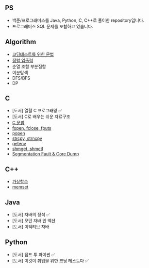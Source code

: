 ## PS
- 백준/프로그래머스를 Java, Python, C, C++로 풀이한 repository입니다.
- 프로그래머스 SQL 문제를 포함하고 있습니다.
## Algorithm
- [코딩테스트를 위한 문법](https://github.com/AnChanUng/Algorithm/blob/main/%EC%BD%94%EB%94%A9%ED%85%8C%EC%8A%A4%ED%8A%B8%20%EC%9E%90%EB%B0%94%20%EB%AC%B8%EB%B2%95.md)
- [정렬 입출력](https://github.com/AnChanUng/Algorithm/blob/main/%EB%AC%B8%EC%9E%90%EC%97%B4%20%EC%A0%95%EB%A0%AC%20%EC%9E%85%EC%B6%9C%EB%A0%A5.md)
- 순열 조합 부분집합
- 이분탐색
- DFS/BFS
- DP

## C
- [도서] 열혈 C 프로그래밍 ✅
- [도서] C로 배우는 쉬운 자료구조
- [C 문법](https://good-abacus-b37.notion.site/C-190c64f6820380d3a77be022e12ff4cf?pvs=4)
- [fopen, fclose, fputs](https://github.com/AnChanUng/Algorithm/blob/main/C%20C%2B%2B%20%EB%AC%B8%EB%B2%95/fopen.md)
- [popen](https://github.com/AnChanUng/Algorithm/blob/main/C%20C%2B%2B%20%EB%AC%B8%EB%B2%95/popen.md)
- [strcpy, strncpy](https://github.com/AnChanUng/Algorithm/blob/main/C%20C%2B%2B%20%EB%AC%B8%EB%B2%95/strcpy.md)
- [getenv](https://github.com/AnChanUng/Algorithm/blob/main/C%20C%2B%2B%20%EB%AC%B8%EB%B2%95/getenv.md)
- [shmget, shmctl](https://github.com/AnChanUng/Algorithm/blob/main/C%20C%2B%2B%20%EB%AC%B8%EB%B2%95/shmget.md)
- [Segmentation Fault & Core Dump](https://github.com/AnChanUng/Algorithm/blob/main/C%20C%2B%2B%20%EB%AC%B8%EB%B2%95/segmentation.md)

## C++
- [가상함수](https://good-abacus-b37.notion.site/virtual-1b2c64f682038044902efc8239bb8412?pvs=4)
- [memset](https://good-abacus-b37.notion.site/memset-1bac64f68203806d8fede9de0102029b?pvs=4)

## Java
- [도서] 자바의 정석 ✅
- [도서] 모던 자바 인 액션
- [도서] 이펙티브 자바

## Python
- [도서] 점프 투 파이썬 ✅
- [도서] 이것이 취업을 위한 코딩 테스트다 ✅
